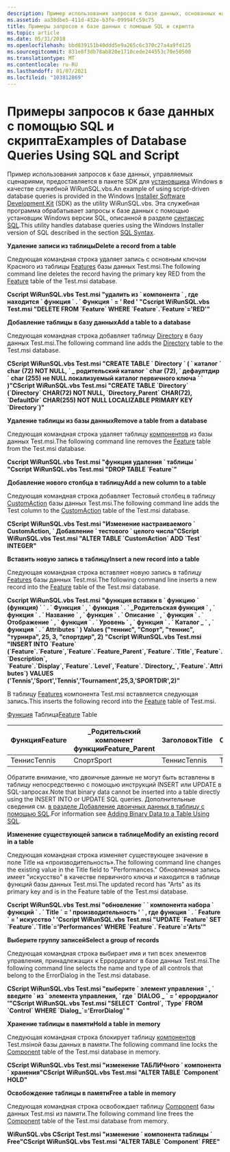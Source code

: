 ```yaml
---
description: Пример использования запросов к базе данных, основанных на сценариях, предоставляется в установщик Windows пакете средств разработки программного обеспечения (SDK) в качестве служебной WiRunSQL.vbs.
ms.assetid: aa38dbe5-411d-432e-b3fe-09994fc59c75
title: Примеры запросов к базе данных с помощью SQL и скрипта
ms.topic: article
ms.date: 05/31/2018
ms.openlocfilehash: bbd839151b40ddd5e9a265c6c370c27a4a9fd125
ms.sourcegitcommit: 831e8f3db78ab820e1710cede244553c70e50500
ms.translationtype: MT
ms.contentlocale: ru-RU
ms.lasthandoff: 01/07/2021
ms.locfileid: "103812869"
---
```

# <a name="examples-of-database-queries-using-sql-and-script"></a><span data-ttu-id="2268a-103">Примеры запросов к базе данных с помощью SQL и скрипта</span><span class="sxs-lookup"><span data-stu-id="2268a-103">Examples of Database Queries Using SQL and Script</span></span>

<span data-ttu-id="2268a-104">Пример использования запросов к базе данных, управляемых сценариями, предоставляется в пакете SDK для [установщика](platform-sdk-components-for-windows-installer-developers.md) Windows в качестве служебной WiRunSQL.vbs.</span><span class="sxs-lookup"><span data-stu-id="2268a-104">An example of using script-driven database queries is provided in the Windows [Installer Software Development Kit](platform-sdk-components-for-windows-installer-developers.md) (SDK) as the utility WiRunSQL.vbs.</span></span> <span data-ttu-id="2268a-105">Эта служебная программа обрабатывает запросы к базе данных с помощью установщик Windows версии SQL, описанной в разделе [синтаксис SQL](sql-syntax.md).</span><span class="sxs-lookup"><span data-stu-id="2268a-105">This utility handles database queries using the Windows Installer version of SQL described in the section [SQL Syntax](sql-syntax.md).</span></span>

<span data-ttu-id="2268a-106">**Удаление записи из таблицы**</span><span class="sxs-lookup"><span data-stu-id="2268a-106">**Delete a record from a table**</span></span>

<span data-ttu-id="2268a-107">Следующая командная строка удаляет запись с основным ключом Красного из таблицы [Features](feature-table.md) базы данных Test.msi.</span><span class="sxs-lookup"><span data-stu-id="2268a-107">The following command line deletes the record having the primary key RED from the [Feature](feature-table.md) table of the Test.msi database.</span></span>

<span data-ttu-id="2268a-108">**Cscript WiRunSQL.vbs Test.msi "удалить из \` компонента \` , где находится \` функция \` . \` Функция \` = ' Red ' "**</span><span class="sxs-lookup"><span data-stu-id="2268a-108">**Cscript WiRunSQL.vbs Test.msi "DELETE FROM \`Feature\` WHERE \`Feature\`.\`Feature\`='RED'"**</span></span>

<span data-ttu-id="2268a-109">**Добавление таблицы в базу данных**</span><span class="sxs-lookup"><span data-stu-id="2268a-109">**Add a table to a database**</span></span>

<span data-ttu-id="2268a-110">Следующая командная строка добавляет таблицу [Directory](directory-table.md) в базу данных Test.msi.</span><span class="sxs-lookup"><span data-stu-id="2268a-110">The following command line adds the [Directory](directory-table.md) table to the Test.msi database.</span></span>

<span data-ttu-id="2268a-111">**CScript WiRunSQL.vbs Test.msi "CREATE TABLE \` Directory \` ( \` каталог \` char (72) NOT NULL, \` \_ родительский каталог \` char (72), \` дефаултдир \` char (255) не NULL локализуемый каталог первичного ключа \` \` )"**</span><span class="sxs-lookup"><span data-stu-id="2268a-111">**CScript WiRunSQL.vbs Test.msi "CREATE TABLE \`Directory\` (\`Directory\` CHAR(72) NOT NULL, \`Directory\_Parent\` CHAR(72), \`DefaultDir\` CHAR(255) NOT NULL LOCALIZABLE PRIMARY KEY \`Directory\`)"**</span></span>

<span data-ttu-id="2268a-112">**Удаление таблицы из базы данных**</span><span class="sxs-lookup"><span data-stu-id="2268a-112">**Remove a table from a database**</span></span>

<span data-ttu-id="2268a-113">Следующая командная строка удаляет таблицу [компонентов](feature-table.md) из базы данных Test.msi.</span><span class="sxs-lookup"><span data-stu-id="2268a-113">The following command line removes the [Feature](feature-table.md) table from the Test.msi database.</span></span>

<span data-ttu-id="2268a-114">**Cscript WiRunSQL.vbs Test.msi "функция удаления \` таблицы \` "**</span><span class="sxs-lookup"><span data-stu-id="2268a-114">**Cscript WiRunSQL.vbs Test.msi "DROP TABLE \`Feature\`"**</span></span>

<span data-ttu-id="2268a-115">**Добавление нового столбца в таблицу**</span><span class="sxs-lookup"><span data-stu-id="2268a-115">**Add a new column to a table**</span></span>

<span data-ttu-id="2268a-116">Следующая командная строка добавляет Тестовый столбец в таблицу [CustomAction](customaction-table.md) базы данных Test.msi.</span><span class="sxs-lookup"><span data-stu-id="2268a-116">The following command line adds the Test column to the [CustomAction](customaction-table.md) table of the Test.msi database.</span></span>

<span data-ttu-id="2268a-117">**CScript WiRunSQL.vbs Test.msi "Изменение настраиваемого \` CustomAction, \` Добавление \` тестового \` целого числа"**</span><span class="sxs-lookup"><span data-stu-id="2268a-117">**CScript WiRunSQL.vbs Test.msi "ALTER TABLE \`CustomAction\` ADD \`Test\` INTEGER"**</span></span>

<span data-ttu-id="2268a-118">**Вставить новую запись в таблицу**</span><span class="sxs-lookup"><span data-stu-id="2268a-118">**Insert a new record into a table**</span></span>

<span data-ttu-id="2268a-119">Следующая командная строка вставляет новую запись в таблицу [Features](feature-table.md) базы данных Test.msi.</span><span class="sxs-lookup"><span data-stu-id="2268a-119">The following command line inserts a new record into the [Feature](feature-table.md) table of the Test.msi database.</span></span>

<span data-ttu-id="2268a-120">**Cscript WiRunSQL.vbs Test.msi "функция вставки в \` функцию \` (функция) \` \` . \` Функция \` , \` функция \` . \` \_Родительская функция \` , \` функция \` . \` Название \` , \` функция \` . \` Описание \` , \` функция \` . \` Отображение \` , \` функция \` . \` Уровень \` , \` функция \` . \` Каталог \_ \` , \` функция \` . \` Attributes \` ) Values ("теннис", "Спорт", "теннис", "турнира", 25, 3, "спортдир", 2) "**</span><span class="sxs-lookup"><span data-stu-id="2268a-120">**Cscript WiRunSQL.vbs Test.msi "INSERT INTO \`Feature\` (\`Feature\`.\`Feature\`,\`Feature\`.\`Feature\_Parent\`,\`Feature\`.\`Title\`,\`Feature\`.\`Description\`, \`Feature\`.\`Display\`,\`Feature\`.\`Level\`,\`Feature\`.\`Directory\_\`,\`Feature\`.\`Attributes\`) VALUES ('Tennis','Sport','Tennis','Tournament',25,3,'SPORTDIR',2)"**</span></span>

<span data-ttu-id="2268a-121">В таблицу [Features](feature-table.md) компонента Test.msi вставляется следующая запись.</span><span class="sxs-lookup"><span data-stu-id="2268a-121">This inserts the following record into the [Feature](feature-table.md) table of Test.msi.</span></span>

<span data-ttu-id="2268a-122">[Функция](feature-table.md) Таблица</span><span class="sxs-lookup"><span data-stu-id="2268a-122">[Feature](feature-table.md) Table</span></span>



| <span data-ttu-id="2268a-123">Функция</span><span class="sxs-lookup"><span data-stu-id="2268a-123">Feature</span></span> | <span data-ttu-id="2268a-124">\_Родительский компонент функции</span><span class="sxs-lookup"><span data-stu-id="2268a-124">Feature\_Parent</span></span> | <span data-ttu-id="2268a-125">Заголовок</span><span class="sxs-lookup"><span data-stu-id="2268a-125">Title</span></span>  | <span data-ttu-id="2268a-126">Описание</span><span class="sxs-lookup"><span data-stu-id="2268a-126">Description</span></span> | <span data-ttu-id="2268a-127">Отображение</span><span class="sxs-lookup"><span data-stu-id="2268a-127">Display</span></span> | <span data-ttu-id="2268a-128">Level</span><span class="sxs-lookup"><span data-stu-id="2268a-128">Level</span></span> | <span data-ttu-id="2268a-129">Каталог\_</span><span class="sxs-lookup"><span data-stu-id="2268a-129">Directory\_</span></span> | <span data-ttu-id="2268a-130">Атрибуты</span><span class="sxs-lookup"><span data-stu-id="2268a-130">Attributes</span></span> |
|---------|-----------------|--------|-------------|---------|-------|-------------|------------|
| <span data-ttu-id="2268a-131">Теннис</span><span class="sxs-lookup"><span data-stu-id="2268a-131">Tennis</span></span>  | <span data-ttu-id="2268a-132">Спорт</span><span class="sxs-lookup"><span data-stu-id="2268a-132">Sport</span></span>           | <span data-ttu-id="2268a-133">Теннис</span><span class="sxs-lookup"><span data-stu-id="2268a-133">Tennis</span></span> | <span data-ttu-id="2268a-134">Турнира</span><span class="sxs-lookup"><span data-stu-id="2268a-134">Tournament</span></span>  | <span data-ttu-id="2268a-135">25</span><span class="sxs-lookup"><span data-stu-id="2268a-135">25</span></span>      | <span data-ttu-id="2268a-136">3</span><span class="sxs-lookup"><span data-stu-id="2268a-136">3</span></span>     | <span data-ttu-id="2268a-137">спортдир</span><span class="sxs-lookup"><span data-stu-id="2268a-137">SPORTDIR</span></span>    | <span data-ttu-id="2268a-138">2</span><span class="sxs-lookup"><span data-stu-id="2268a-138">2</span></span>          |



 

<span data-ttu-id="2268a-139">Обратите внимание, что двоичные данные не могут быть вставлены в таблицу непосредственно с помощью инструкций INSERT или UPDATE в SQL-запросах.</span><span class="sxs-lookup"><span data-stu-id="2268a-139">Note that binary data cannot be inserted into a table directly using the INSERT INTO or UPDATE SQL queries.</span></span> <span data-ttu-id="2268a-140">Дополнительные сведения см. [в разделе Добавление двоичных данных в таблицу с помощью SQL](adding-binary-data-to-a-table-using-sql.md).</span><span class="sxs-lookup"><span data-stu-id="2268a-140">For information see [Adding Binary Data to a Table Using SQL](adding-binary-data-to-a-table-using-sql.md).</span></span>

<span data-ttu-id="2268a-141">**Изменение существующей записи в таблице**</span><span class="sxs-lookup"><span data-stu-id="2268a-141">**Modify an existing record in a table**</span></span>

<span data-ttu-id="2268a-142">Следующая командная строка изменяет существующее значение в поле Title на «производительность».</span><span class="sxs-lookup"><span data-stu-id="2268a-142">The following command line changes the existing value in the Title field to "Performances."</span></span> <span data-ttu-id="2268a-143">Обновленная запись имеет "искусство" в качестве первичного ключа и находится в таблице функций базы данных Test.msi.</span><span class="sxs-lookup"><span data-stu-id="2268a-143">The updated record has "Arts" as its primary key and is in the Feature table of the Test.msi database.</span></span>

<span data-ttu-id="2268a-144">**Cscript WiRunSQL.vbs Test.msi "обновление \` \` компонента набора \` функций \` . \` Title \` = ' производительность ' \` , где функция \` . \` Feature \` = ' искусство ' '**</span><span class="sxs-lookup"><span data-stu-id="2268a-144">**Cscript WiRunSQL.vbs Test.msi "UPDATE \`Feature\` SET \`Feature\`.\`Title\`='Performances' WHERE \`Feature\`.\`Feature\`='Arts'"**</span></span>

<span data-ttu-id="2268a-145">**Выберите группу записей**</span><span class="sxs-lookup"><span data-stu-id="2268a-145">**Select a group of records**</span></span>

<span data-ttu-id="2268a-146">Следующая командная строка выбирает имя и тип всех элементов управления, принадлежащих к Еррордиалог в базе данных Test.msi.</span><span class="sxs-lookup"><span data-stu-id="2268a-146">The following command line selects the name and type of all controls that belong to the ErrorDialog in the Test.msi database.</span></span>

<span data-ttu-id="2268a-147">**CScript WiRunSQL.vbs Test.msi "выберите \` элемент управления \` , \` введите \` из \` элемента управления, \` где \` DIALOG \_ \` = ' еррордиалог '"**</span><span class="sxs-lookup"><span data-stu-id="2268a-147">**CScript WiRunSQL.vbs Test.msi "SELECT \`Control\`, \`Type\` FROM \`Control\` WHERE \`Dialog\_\`='ErrorDialog' "**</span></span>

<span data-ttu-id="2268a-148">**Хранение таблицы в памяти**</span><span class="sxs-lookup"><span data-stu-id="2268a-148">**Hold a table in memory**</span></span>

<span data-ttu-id="2268a-149">Следующая командная строка блокирует таблицу [компонентов](component-table.md) Test.msiной базы данных в памяти.</span><span class="sxs-lookup"><span data-stu-id="2268a-149">The following command line locks the [Component](component-table.md) table of the Test.msi database in memory.</span></span>

<span data-ttu-id="2268a-150">**CScript WiRunSQL.vbs Test.msi "изменение ТАБЛИЧного \` компонента \` хранения"**</span><span class="sxs-lookup"><span data-stu-id="2268a-150">**CScript WiRunSQL.vbs Test.msi "ALTER TABLE \`Component\` HOLD"**</span></span>

<span data-ttu-id="2268a-151">**Освобождение таблицы в памяти**</span><span class="sxs-lookup"><span data-stu-id="2268a-151">**Free a table in memory**</span></span>

<span data-ttu-id="2268a-152">Следующая командная строка освобождает таблицу [Component](component-table.md) базы данных Test.msi из памяти.</span><span class="sxs-lookup"><span data-stu-id="2268a-152">The following command line frees the [Component](component-table.md) table of the Test.msi database from memory.</span></span>

<span data-ttu-id="2268a-153">**WiRunSQL.vbs CScript Test.msi "изменение \` компонента таблицы \` Free"**</span><span class="sxs-lookup"><span data-stu-id="2268a-153">**CScript WiRunSQL.vbs Test.msi "ALTER TABLE \`Component\` FREE"**</span></span>

 

 



